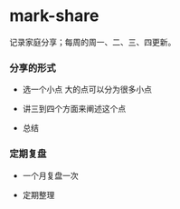 # mark-share

记录家庭分享；每周的周一、二、三、四更新。

### 分享的形式

- 选一个小点
  大的点可以分为很多小点
  
- 讲三到四个方面来阐述这个点

- 总结

### 定期复盘

- 一个月复盘一次

- 定期整理
